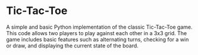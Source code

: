 # Tic-Tac-Toe
A simple and basic Python implementation of the classic Tic-Tac-Toe game. 
This code allows two players to play against each other in a 3x3 grid. 
The game includes basic features such as alternating turns, checking for a win or draw, and displaying the current state of the board. 

